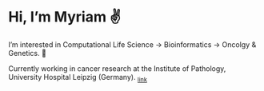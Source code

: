 # Hi, I’m Myriam :v:

I’m interested in Computational Life Science -> Bioinformatics -> Oncolgy & Genetics. :dna:

Currently working in cancer research at the Institute of Pathology, University Hospital Leipzig (Germany). 
<sub>[link](https://www.uniklinikum-leipzig.de/einrichtungen/pathologie)


<!---
MyriamBoeschen/MyriamBoeschen is a ✨ special ✨ repository because its `README.md` (this file) appears on your GitHub profile.
You can click the Preview link to take a look at your changes.
--->
